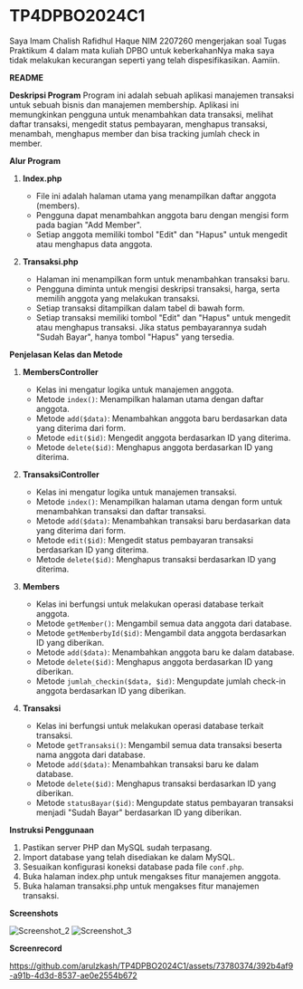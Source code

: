 # TP4DPBO2024C1

Saya Imam Chalish Rafidhul Haque NIM 2207260 mengerjakan soal Tugas Praktikum 4 dalam mata kuliah DPBO untuk keberkahanNya maka saya tidak melakukan kecurangan seperti yang telah dispesifikasikan. Aamiin.

**README**

**Deskripsi Program**
Program ini adalah sebuah aplikasi manajemen transaksi untuk sebuah bisnis dan manajemen membership. Aplikasi ini memungkinkan pengguna untuk menambahkan data transaksi, melihat daftar transaksi, mengedit status pembayaran, menghapus transaksi, menambah, menghapus member dan bisa tracking jumlah check in member.

**Alur Program**
1. **Index.php**
    - File ini adalah halaman utama yang menampilkan daftar anggota (members).
    - Pengguna dapat menambahkan anggota baru dengan mengisi form pada bagian "Add Member".
    - Setiap anggota memiliki tombol "Edit" dan "Hapus" untuk mengedit atau menghapus data anggota.

2. **Transaksi.php**
    - Halaman ini menampilkan form untuk menambahkan transaksi baru.
    - Pengguna diminta untuk mengisi deskripsi transaksi, harga, serta memilih anggota yang melakukan transaksi.
    - Setiap transaksi ditampilkan dalam tabel di bawah form.
    - Setiap transaksi memiliki tombol "Edit" dan "Hapus" untuk mengedit atau menghapus transaksi. Jika status pembayarannya sudah "Sudah Bayar", hanya tombol "Hapus" yang tersedia.

**Penjelasan Kelas dan Metode**

1. **MembersController**
    - Kelas ini mengatur logika untuk manajemen anggota.
    - Metode `index()`: Menampilkan halaman utama dengan daftar anggota.
    - Metode `add($data)`: Menambahkan anggota baru berdasarkan data yang diterima dari form.
    - Metode `edit($id)`: Mengedit anggota berdasarkan ID yang diterima.
    - Metode `delete($id)`: Menghapus anggota berdasarkan ID yang diterima.

2. **TransaksiController**
    - Kelas ini mengatur logika untuk manajemen transaksi.
    - Metode `index()`: Menampilkan halaman utama dengan form untuk menambahkan transaksi dan daftar transaksi.
    - Metode `add($data)`: Menambahkan transaksi baru berdasarkan data yang diterima dari form.
    - Metode `edit($id)`: Mengedit status pembayaran transaksi berdasarkan ID yang diterima.
    - Metode `delete($id)`: Menghapus transaksi berdasarkan ID yang diterima.

3. **Members**
    - Kelas ini berfungsi untuk melakukan operasi database terkait anggota.
    - Metode `getMember()`: Mengambil semua data anggota dari database.
    - Metode `getMemberbyId($id)`: Mengambil data anggota berdasarkan ID yang diberikan.
    - Metode `add($data)`: Menambahkan anggota baru ke dalam database.
    - Metode `delete($id)`: Menghapus anggota berdasarkan ID yang diberikan.
    - Metode `jumlah_checkin($data, $id)`: Mengupdate jumlah check-in anggota berdasarkan ID yang diberikan.

4. **Transaksi**
    - Kelas ini berfungsi untuk melakukan operasi database terkait transaksi.
    - Metode `getTransaksi()`: Mengambil semua data transaksi beserta nama anggota dari database.
    - Metode `add($data)`: Menambahkan transaksi baru ke dalam database.
    - Metode `delete($id)`: Menghapus transaksi berdasarkan ID yang diberikan.
    - Metode `statusBayar($id)`: Mengupdate status pembayaran transaksi menjadi "Sudah Bayar" berdasarkan ID yang diberikan.

**Instruksi Penggunaan**
1. Pastikan server PHP dan MySQL sudah terpasang.
2. Import database yang telah disediakan ke dalam MySQL.
3. Sesuaikan konfigurasi koneksi database pada file `conf.php`.
4. Buka halaman index.php untuk mengakses fitur manajemen anggota.
5. Buka halaman transaksi.php untuk mengakses fitur manajemen transaksi.

**Screenshots**

![Screenshot_2](https://github.com/arulzkash/TP4DPBO2024C1/assets/73780374/032d6908-be1b-447f-9a79-7d9ebd3744a2)
![Screenshot_3](https://github.com/arulzkash/TP4DPBO2024C1/assets/73780374/51e5d350-0518-4e5d-8729-bcf148460413)

**Screenrecord**

https://github.com/arulzkash/TP4DPBO2024C1/assets/73780374/392b4af9-a91b-4d3d-8537-ae0e2554b672




